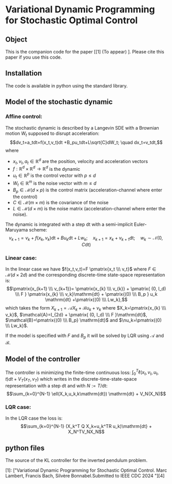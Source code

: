 # Variational Dynamic Programming for Stochastic Optimal Control

## Object

This is the companion code for the paper \[[1] (To appear) \]. Please cite this paper if you use this code.  

## Installation
The code is available in python using the standard library. 

## Model of the stochastic dynamic
### Affine control:
The stochastic dynamic is described by a Langevin SDE with a Brownian motion $W_t$ supposed to disrupt acceleration:
$$dv_t=a_tdt=f(x_t,v_t)dt +B_pu_tdt+L\sqrt{C}dW_t; \quad dx_t=v_tdt,$$
where 
- $x_t,v_t,a_t \in \mathbb{R}^d$ are the position, velocity and acceleration vectors
- $f:\mathbb{R}^d\times \mathbb{R}^d \rightarrow \mathbb{R}^d$ is the dynamic
- $u_t \in \mathbb{R}^p$ is the control vector with $p \leq d$
- $W_t \in \mathbb{R}^m$ is the noise vector with $m \leq d$
- $B_p \in \mathcal{M}(d \times p)$ is the control matrix (acceleration-channel where enter the control)
- $C \in \mathcal{M}(m \times m)$ is the covariance of the noise
- $L \in \mathcal{M}(d \times m)$ is the noise matrix (acceleration-channel where enter the noise).
  
The dynamic is integrated with a step $\mathrm{dt}$ with a semi-implicit Euler-Maruyama scheme:
$$v_{k+1}=v_k+f(x_k,v_k)\mathrm{dt}+Bu_k\mathrm{dt}+Lw_k; \quad x_{k+1}=x_k+v_{k+1}\mathrm{dt}; \quad w_k \sim \mathcal{N}(0,C\mathrm{dt})$$

### Linear case:
In the linear case we have $f(x_t,v_t)=F \pmatrix{x_t \\\ v_t}$ where $F \in \mathcal{M}(d \times 2d)$ and the corresponding discrete-time state-space representation is:
$$\pmatrix{x_{k+1} \\\ v_{k+1}}= \pmatrix{x_{k} \\\ v_{k}} + \pmatrix{ (0, I_d) \\\ F }  \pmatrix{x_{k} \\\ v_k}\mathrm{dt} + \pmatrix{(0) \\\ B_p }  u_k \mathrm{dt} +\pmatrix{(0) \\\ Lw_k},$$
which takes the form $X_{k+1} =\mathcal{A}X_k+ \mathcal{B}u_k+\nu_k$ where $X_k=\pmatrix{x_{k} \\\ v_k}$, $\mathcal{A}=I_{2d} + \pmatrix{ (0, I_d) \\\ F }\mathrm{dt}$,  $\mathcal{B}=\pmatrix{(0) \\\ B_p} \mathrm{dt}$ and $\nu_k=\pmatrix{(0) \\\ Lw_k}$.

If the model is specified with $F$ and $B_p$ it will be solved by LQR using $\mathcal{A}$ and $\mathcal{B}$.

## Model of the controller
The controller is minimizing the finite-time continuous loss: $\int_0^T \ell(x_t,v_t,u_t,t)dt +V_T(x_T,v_T)$ which writes in the discrete-time-state-space representation with a step $\mathrm{dt}$ and with $N:=T/\mathrm{dt}$:
$$\sum_{k=0}^{N-1} \ell(X_k,u_k,k\mathrm{dt}) \mathrm{dt} + V_N(X_N)$$

### LQR case:
In the LQR case the loss is:
$$\sum_{k=0}^{N-1} (X_k^T Q X_k+u_k^TR   u_k)\mathrm{dt} + X_N^TV_NX_N$$

## python files
The source of the KL controller for the inverted pendulum problem.

[0]: https://arxiv.org/abs/ (To appear)

\[1\]: ["Variational Dynamic Programming for Stochastic Optimal Control.  Marc Lambert, Francis Bach, Silvère Bonnabel.Submitted to IEEE CDC 2024 "][4] 
